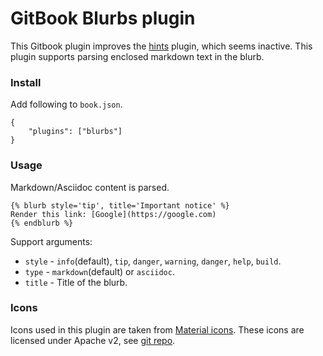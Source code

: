 GitBook Blurbs plugin
===========

This Gitbook plugin improves the [hints](https://github.com/GitbookIO/plugin-hints) plugin, which seems inactive. This plugin supports parsing enclosed markdown text in the blurb.

### Install

Add following to `book.json`.

```
{
    "plugins": ["blurbs"]
}

```

### Usage

Markdown/Asciidoc content is parsed.

```
{% blurb style='tip', title='Important notice' %}
Render this link: [Google](https://google.com)
{% endblurb %}
```

Support arguments:
* `style` - `info`(default), `tip`, `danger`, `warning`, `danger`, `help`, `build`.
* `type` - `markdown`(default) or `asciidoc`.
* `title` - Title of the blurb.

### Icons

Icons used in this plugin are taken from [Material icons](https://design.google.com/icons/). These icons are licensed under Apache v2, see [git repo](https://github.com/google/material-design-icons/).
